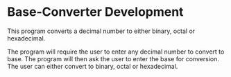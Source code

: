 # Base-Converter Development
This program converts a decimal number to either binary, octal or hexadecimal.

The program will require the user to enter any decimal number to convert to base. 
The program will then ask the user to enter the base for conversion. The user can either convert to binary, octal or hexadecimal.
